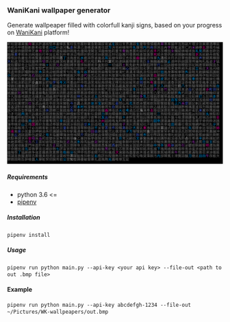 ### WaniKani wallpaper generator

Generate wallpeaper filled with colorfull kanji signs, based on your progress on [WaniKani](https://www.wanikani.com/) platform!

![Example](/examples/big.png "Example of generated wallpaper")

##### Requirements

* python 3.6 <=
* [pipenv](https://pypi.org/project/pipenv/)

##### Installation

```
pipenv install
```

##### Usage

```
pipenv run python main.py --api-key <your api key> --file-out <path to out .bmp file>
```

#### Example

```
pipenv run python main.py --api-key abcdefgh-1234 --file-out ~/Pictures/WK-wallpeapers/out.bmp
```




